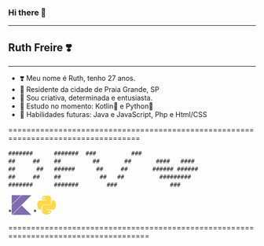 ### Hi there 👋

<!--
**Ruths2/Ruths2** is a ✨ _special_ ✨ repository because its `README.md` (this file) appears on your GitHub profile.

Here are some ideas to get you started:

- 🔭 I’m currently working on ...
- 🌱 I’m currently learning ...
- 👯 I’m looking to collaborate on ...
- 🤔 I’m looking for help with ...
- 💬 Ask me about ...
- 📫 How to reach me: ...
- 😄 Pronouns: ...
- ⚡ Fun fact: ...
-->
_________________________________________________________ 

## **Ruth Freire ❣️**                    

_________________________________________________________ 

- ❣️ Meu nome é Ruth, tenho 27 anos.
- 🌆 Residente da cidade de Praia Grande, SP
- 💬 Sou criativa, determinada e entusiasta.
- 🌱 Estudo no momento: Kotlin💚 e Python🧡
- 🚀 Habilidades futuras: Java e JavaScript, Php e Html/CSS

===================================================================================
                                                   
    #######      #######  ###          ###    
    ##     ##    ##         ##       ##       ####   ####
    ##      ##   ######      ##     ##       ###### ######
    ##     ##    ##           ##   ##          #########
    #######      #######        ###               ###
                                                    
                                                    
                                                            
         
        
  *<img height="40" src="https://raw.githubusercontent.com/devicons/devicon/master/icons/kotlin/kotlin-plain.svg">     *<img height="40" src="https://raw.githubusercontent.com/devicons/devicon/master/icons/python/python-plain.svg">


                                                          
                                                            
                                                           
                                                            
                                                            
                                                            
                                                            
                                                                                                                                                                                                                     
                                                    
=====================================================================================
